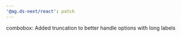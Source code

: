 ```yaml
---
'@ag.ds-next/react': patch
---
```


combobox: Added truncation to better handle options with long labels
